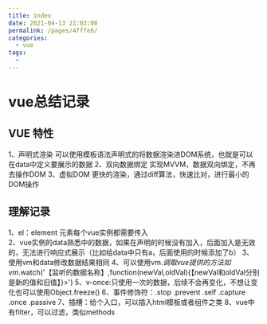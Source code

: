 ```yaml
---
title: index
date: 2021-04-13 22:03:08
permalink: /pages/4fffe6/
categories:
  - vue
tags:
  - 
---
```

 # vue总结记录

 ## VUE 特性
 1、声明式渲染
 可以使用模板语法声明式的将数据渲染进DOM系统，也就是可以在data中定义要展示的数据
 2、双向数据绑定
 实现MVVM，数据双向绑定，不再去操作DOM
 3、虚拟DOM
 更快的渲染，通过diff算法，快速比对，进行最小的DOM操作




 ## 理解记录
 1、el：element 元素每个vue实例都需要传入   
 2、vue实例的data熟悉中的数据，如果在声明的时候没有加入，后面加入是无效的，无法进行响应式展示（比如给data中只有a，后面使用的时候添加了b）
 3、使用vm和data修改数据结果相同
 4、可以使用vm.$调取vue提供的方法如vm.$watch('【监听的数据名称】,function(newVal,oldVal){【newVal和oldVal分别是新的值和旧值】}>')
 5、v-once:只使用一次的数据，后续不会再变化，不想让变化也可以使用Object.freeze()
 6、事件修饰符：.stop  .prevent .self .capture .once .passive
 7、插槽：给个入口，可以插入html模板或者组件之类
 8、vue中有filter，可以过滤，类似methods